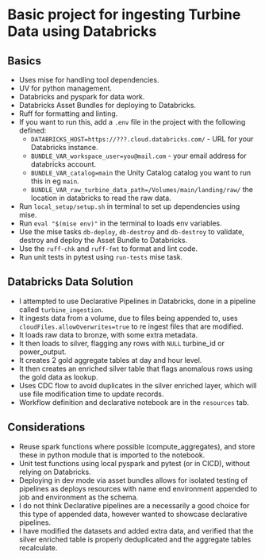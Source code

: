 # Basic project for ingesting Turbine Data using Databricks

## Basics

- Uses mise for handling tool dependencies.
- UV for python management.
- Databricks and pyspark for data work.
- Databricks Asset Bundles for deploying to Databricks.
- Ruff for formatting and linting.
- If you want to run this, add a `.env` file in the project with the following defined: 
    - `DATABRICKS_HOST=https://???.cloud.databricks.com/` - URL for your Databricks instance.
    - `BUNDLE_VAR_workspace_user=you@mail.com` - your email address for databricks account.
    - `BUNDLE_VAR_catalog=main` the Unity Catalog catalog you want to run this in eg `main`.
    - `BUNDLE_VAR_raw_turbine_data_path=/Volumes/main/landing/raw/` the location in databricks to read the raw data.
- Run `local_setup/setup.sh` in terminal to set up dependencies using mise.
- Run `eval "$(mise env)"` in the terminal to loads env variables.
- Use the mise tasks `db-deploy`, `db-destroy` and `db-destroy` to validate, destroy and deploy the Asset Bundle to Databricks.
- Use the `ruff-chk` and `ruff-fmt` to format and lint code.
- Run unit tests in pytest using `run-tests` mise task. 

## Databricks Data Solution

- I attempted to use Declarative Pipelines in Databricks, done in a pipeline called `turbine_ingestion`.
- It ingests data from a volume, due to files being appended to, uses `cloudFiles.allowOverwrites=true` to re ingest files that are modified.
- It loads raw data to bronze, with some extra metadata.
- It then loads to silver, flagging any rows with `NULL` turbine_id or power_output.
- It creates 2 gold aggregate tables at day and hour level.
- It then creates an enriched silver table that flags anomalous rows using the gold data as lookup.
- Uses CDC flow to avoid duplicates in the silver enriched layer, which will use file modification time to update records.
- Workflow definition and declarative notebook are in the `resources` tab.

## Considerations

- Reuse spark functions where possible (compute_aggregates), and store these in python module that is imported to the notebook.
- Unit test functions using local pyspark and pytest (or in CICD), without relying on Databricks.
- Deploying in dev mode via asset bundles allows for isolated testing of pipelines as deploys resources with name end environment appended to job and environment as the schema.
- I do not think Declarative pipelines are a necessarily a good choice for this type of appended data, however wanted to showcase declarative pipelines.
- I have modified the datasets and added extra data, and verified that the silver enriched table is properly deduplicated and the aggregate tables recalculate.